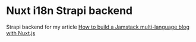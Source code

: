 # Nuxt i18n Strapi backend

Strapi backend for my article [How to build a Jamstack multi-language blog with Nuxt.js](https://dev.to/astagi/how-to-build-a-jamstack-multi-language-blog-with-nuxt-js-3gah)
